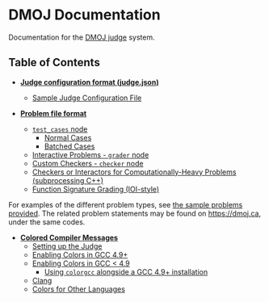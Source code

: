 # DMOJ Documentation

Documentation for the [DMOJ judge](https://github.com/DMOJ/judge) system.

## Table of Contents
* [**Judge configuration format (judge.json)**](/judge.md)
  * [Sample Judge Configuration File](/sample_judge_conf.yml) 
  
* [**Problem file format**](/problem.md)
  * [`test_cases` node](/problem.md#test_cases)
    * [Normal Cases](/problem.md#normal-cases)
    * [Batched Cases](/problem.md#batched-cases)
  * [Interactive Problems - `grader` node](/problem.md#interactive-problems---grader)
  * [Custom Checkers - `checker` node](/problem.md#custom-checkers---checker)
  * [Checkers or Interactors for Computationally-Heavy Problems (subprocessing C++)](/problem.md#checkers-or-interactors-for-computationally-heavy-problems)
  * [Function Signature Grading (IOI-style)](/problem.md#function-signature-grading-ioi-style)

For examples of the different problem types, see [the sample problems provided](/problem_examples). The related problem statements may be found on <https://dmoj.ca>, under the same codes.

* [**Colored Compiler Messages**](/colored-compiler-messages.md)
  * [Setting up the Judge](/colored-compiler-messages.md#setting-up-the-judge)
  * [Enabling Colors in GCC 4.9+](/colored-compiler-messages.md#enabling-colors-in-gcc-49)
  * [Enabling Colors in GCC < 4.9](/colored-compiler-messages.md#enabling-colors-in-gcc--49)
    * [Using `colorgcc` alongside a GCC 4.9+ installation](/colored-compiler-messages.md#using-colorgcc-alongside-a-gcc-49-installation)
  * [Clang](/colored-compiler-messages.md#clang)
  * [Colors for Other Languages](/colored-compiler-messages.md#colors-for-other-languages)
